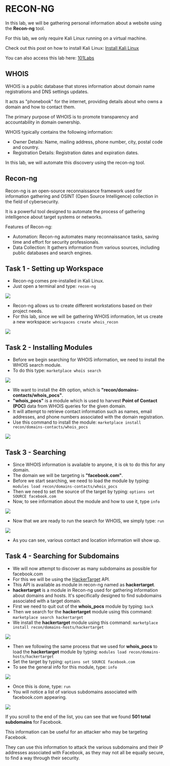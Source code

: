 # RECON-NG
In this lab, we will be gathering personal information about a website using the **Recon-ng** tool.

For this lab, we only require Kali Linux running on a virtual machine.

Check out this post on how to install Kali Linux: <a href="https://github.com/sai-kantamuneni/Kali-Linux-Tools/tree/main/1.%20Install%20Kali">Install Kali Linux</a>

You can also access this lab here: <a href="https://www.101labs.net/comptia-security/lab-3-recon-ng/">101Labs</a>

## WHOIS
WHOIS is a public database that stores information about domain name registrations and DNS settings updates.

It acts as "phonebook" for the internet, providing details about who owns a domain and how to contact them.

The primary purpose of WHOIS is to promote transparency and accountability in domain ownership.

WHOIS typically contains the following information:
* Owner Details: Name, mailing address, phone number, city, postal code and country.
* Registration Details: Registration dates and expiration dates.

In this lab, we will automate this discovery using the recon-ng tool.

## Recon-ng
Recon-ng is an open-source reconnaissance framework used for information gathering and OSINT (Open Source Intelligence) collection in the field of cybersecurity.

It is a powerful tool designed to automate the process of gathering intelligence about target systems or networks.

Features of Recon-ng:
* Automation: Recon-ng automates many reconnaissance tasks, saving time and effort for security professionals.
* Data Collection: It gathers information from various sources, including public databases and search engines.

## Task 1 - Setting up Workspace
* Recon-ng comes pre-installed in Kali Linux.
* Just open a terminal and type:
`recon-ng`

<img src="Assets/101-16.png">

* Recon-ng allows us to create different workstations based on their project needs.
* For this lab, since we will be gathering WHOIS information, let us create a new workspace:
`workspaces create whois_recon`

<img src="Assets/101-17.png">

## Task 2 - Installing Modules
* Before we begin searching for WHOIS information, we need to install the WHOIS search module.
* To do this type:
`marketplace whois search`

<img src="Assets/101-18.png">

* We want to install the 4th option, which is **"recon/domains-contacts/whois_pocs"**.
* **"whois_pocs"** is a module which is used to harvest **Point of Contact (POC)** data from WHOIS queries for the given domain.
* It will attempt to retrieve contact information such as names, email addresses, and phone numbers associated with the domain registration.
* Use this command to install the module:
`marketplace install recon/domains-contacts/whois_pocs`

<img src="Assets/101-19.png">

## Task 3 - Searching
* Since WHOIS information is available to anyone, it is ok to do this for any domain.
* The domain we will be targeting is **"facebook.com"**.
* Before we start searching, we need to load the module by typing:
`modules load recon/domains-contacts/whois_pocs`
* Then we need to set the source of the target by typing:
`options set SOURCE facebook.com`
* Now, to see information about the module and how to use it, type
`info`

<img src="Assets/101-20.png">

* Now that we are ready to run the search for WHOIS, we simply type:
`run`

<img src="Assets/101-21.png">

* As you can see, various contact and location information will show up.

## Task 4 - Searching for Subdomains
* We will now attempt to discover as many subdomains as possible for facebook.com
* For this we will be using the <a href="https://hackertarget.com/">HackerTarget</a> API. 
* This API is available as module in recon-ng named as **hackertarget**.
* **hackertarget** is a module in Recon-ng used for gathering information about domains and hosts. It's specifically designed to find subdomains associated with a target domain.
* First we need to quit out of the **whois_pocs** module by typing:
`back`
* Then we search for the **hackertarget** module using this command:
`marketplace search hackertarget`
* We install the **hackertarget** module using this command:
`marketplace install recon/domains-hosts/hackertarget`

<img src="Assets/101-22.png">

* Then we following the same process that we used for **whois_pocs** to load the **hackertarget** module by typing:
`modules load recon/domains-hosts/hackertarget`
* Set the target by typing:
`options set SOURCE facebook.com`
* To see the general info for this module, type:
`info`

<img src="Assets/101-23.png">

* Once this is done, type:
`run`
* You will notice a list of various subdomains associated with facebook.com appearing.

<img src="Assets/101-24.png">

If you scroll to the end of the list, you can see that we found **501 total subdomains** for Facebook.

This information can be useful for an attacker who may be targeting Facebook.

They can use this information to attack the various subdomains and their IP addresses associated with Facebook, as they may not all be equally secure, to find a way through their security.
